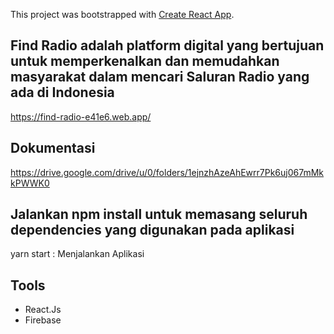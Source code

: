 This project was bootstrapped with [Create React App](https://github.com/facebook/create-react-app).
## Find Radio adalah platform digital yang bertujuan untuk memperkenalkan dan memudahkan masyarakat dalam mencari Saluran Radio yang ada di Indonesia
  https://find-radio-e41e6.web.app/
  
## Dokumentasi 
https://drive.google.com/drive/u/0/folders/1ejnzhAzeAhEwrr7Pk6uj067mMkkPWWK0

## Jalankan npm install untuk memasang seluruh dependencies yang digunakan pada aplikasi
yarn start : Menjalankan Aplikasi 

## Tools
- React.Js
- Firebase
